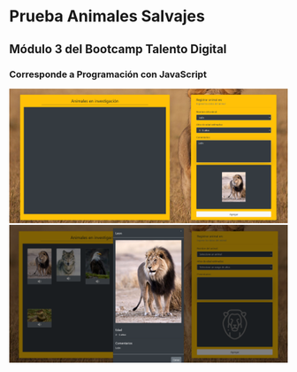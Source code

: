 # Prueba Animales Salvajes

## Módulo 3 del Bootcamp Talento Digital

### Corresponde a Programación con JavaScript

![Prueba Animales Salvajes](/assets/imgs/Prueba1.PNG "Prueba Animales Salvajes")
![Prueba Animales Salvajes](/assets/imgs/Prueba2.PNG "Prueba Animales Salvajes")

